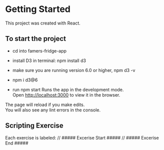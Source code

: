 # Getting Started 

This project was created with React.

## To start the project
- cd into famers-fridge-app

- install D3 in terminal: npm install d3

- make sure you are running version 6.0 or higher, npm d3 -v
- npm i d3@6

- run npm start
Runs the app in the development mode.\
Open [http://localhost:3000](http://localhost:3000) to view it in the browser.

The page will reload if you make edits.\
You will also see any lint errors in the console.

## Scripting Exercise

Each exercise is labeled: 
// ##### Excerise Start #####
// ##### Excerise End #####
